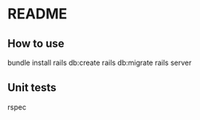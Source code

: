 # README

## How to use
bundle install
rails db:create
rails db:migrate
rails server

## Unit tests
rspec